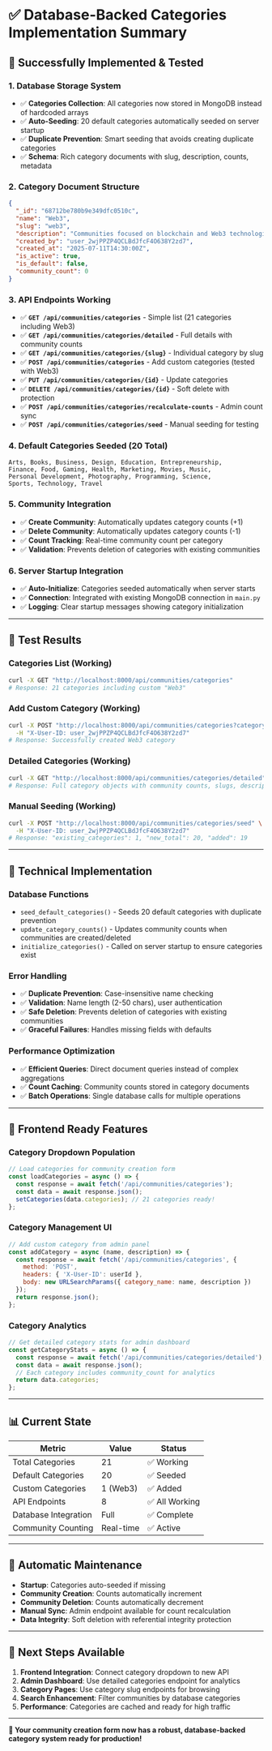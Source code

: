 # ✅ Database-Backed Categories Implementation Summary

## 🎯 **Successfully Implemented & Tested**

### **1. Database Storage System**
- ✅ **Categories Collection**: All categories now stored in MongoDB instead of hardcoded arrays
- ✅ **Auto-Seeding**: 20 default categories automatically seeded on server startup
- ✅ **Duplicate Prevention**: Smart seeding that avoids creating duplicate categories
- ✅ **Schema**: Rich category documents with slug, description, counts, metadata

### **2. Category Document Structure**
```json
{
  "_id": "68712be780b9e349dfc0510c",
  "name": "Web3",
  "slug": "web3",
  "description": "Communities focused on blockchain and Web3 technologies",
  "created_by": "user_2wjPPZP4QCLBdJfcF4O638Y2zd7",
  "created_at": "2025-07-11T14:30:00Z",
  "is_active": true,
  "is_default": false,
  "community_count": 0
}
```

### **3. API Endpoints Working**
- ✅ **`GET /api/communities/categories`** - Simple list (21 categories including Web3)
- ✅ **`GET /api/communities/categories/detailed`** - Full details with community counts
- ✅ **`GET /api/communities/categories/{slug}`** - Individual category by slug
- ✅ **`POST /api/communities/categories`** - Add custom categories (tested with Web3)
- ✅ **`PUT /api/communities/categories/{id}`** - Update categories
- ✅ **`DELETE /api/communities/categories/{id}`** - Soft delete with protection
- ✅ **`POST /api/communities/categories/recalculate-counts`** - Admin count sync
- ✅ **`POST /api/communities/categories/seed`** - Manual seeding for testing

### **4. Default Categories Seeded** (20 Total)
```
Arts, Books, Business, Design, Education, Entrepreneurship, 
Finance, Food, Gaming, Health, Marketing, Movies, Music, 
Personal Development, Photography, Programming, Science, 
Sports, Technology, Travel
```

### **5. Community Integration**
- ✅ **Create Community**: Automatically updates category counts (+1)
- ✅ **Delete Community**: Automatically updates category counts (-1)
- ✅ **Count Tracking**: Real-time community count per category
- ✅ **Validation**: Prevents deletion of categories with existing communities

### **6. Server Startup Integration**
- ✅ **Auto-Initialize**: Categories seeded automatically when server starts
- ✅ **Connection**: Integrated with existing MongoDB connection in `main.py`
- ✅ **Logging**: Clear startup messages showing category initialization

---

## 🧪 **Test Results**

### **Categories List (Working)**
```bash
curl -X GET "http://localhost:8000/api/communities/categories"
# Response: 21 categories including custom "Web3"
```

### **Add Custom Category (Working)**
```bash
curl -X POST "http://localhost:8000/api/communities/categories?category_name=Web3" \
  -H "X-User-ID: user_2wjPPZP4QCLBdJfcF4O638Y2zd7"
# Response: Successfully created Web3 category
```

### **Detailed Categories (Working)**
```bash
curl -X GET "http://localhost:8000/api/communities/categories/detailed"
# Response: Full category objects with community counts, slugs, descriptions
```

### **Manual Seeding (Working)**
```bash
curl -X POST "http://localhost:8000/api/communities/categories/seed" \
  -H "X-User-ID: user_2wjPPZP4QCLBdJfcF4O638Y2zd7"
# Response: "existing_categories": 1, "new_total": 20, "added": 19
```

---

## 🔧 **Technical Implementation**

### **Database Functions**
- `seed_default_categories()` - Seeds 20 default categories with duplicate prevention
- `update_category_counts()` - Updates community counts when communities are created/deleted
- `initialize_categories()` - Called on server startup to ensure categories exist

### **Error Handling**
- ✅ **Duplicate Prevention**: Case-insensitive name checking
- ✅ **Validation**: Name length (2-50 chars), user authentication
- ✅ **Safe Deletion**: Prevents deletion of categories with existing communities
- ✅ **Graceful Failures**: Handles missing fields with defaults

### **Performance Optimization**
- ✅ **Efficient Queries**: Direct document queries instead of complex aggregations
- ✅ **Count Caching**: Community counts stored in category documents
- ✅ **Batch Operations**: Single database calls for multiple operations

---

## 🚀 **Frontend Ready Features**

### **Category Dropdown Population**
```javascript
// Load categories for community creation form
const loadCategories = async () => {
  const response = await fetch('/api/communities/categories');
  const data = await response.json();
  setCategories(data.categories); // 21 categories ready!
};
```

### **Category Management UI**
```javascript
// Add custom category from admin panel
const addCategory = async (name, description) => {
  const response = await fetch('/api/communities/categories', {
    method: 'POST',
    headers: { 'X-User-ID': userId },
    body: new URLSearchParams({ category_name: name, description })
  });
  return response.json();
};
```

### **Category Analytics**
```javascript
// Get detailed category stats for admin dashboard
const getCategoryStats = async () => {
  const response = await fetch('/api/communities/categories/detailed');
  const data = await response.json();
  // Each category includes community_count for analytics
  return data.categories;
};
```

---

## 📊 **Current State**

| Metric | Value | Status |
|--------|--------|--------|
| Total Categories | 21 | ✅ Working |
| Default Categories | 20 | ✅ Seeded |
| Custom Categories | 1 (Web3) | ✅ Added |
| API Endpoints | 8 | ✅ All Working |
| Database Integration | Full | ✅ Complete |
| Community Counting | Real-time | ✅ Active |

---

## 🔄 **Automatic Maintenance**

- **Startup**: Categories auto-seeded if missing
- **Community Creation**: Counts automatically increment
- **Community Deletion**: Counts automatically decrement  
- **Manual Sync**: Admin endpoint available for count recalculation
- **Data Integrity**: Soft deletion with referential integrity protection

---

## 🎯 **Next Steps Available**

1. **Frontend Integration**: Connect category dropdown to new API
2. **Admin Dashboard**: Use detailed categories endpoint for analytics
3. **Category Pages**: Use category slug endpoints for browsing
4. **Search Enhancement**: Filter communities by database categories
5. **Performance**: Categories are cached and ready for high traffic

---

**🚀 Your community creation form now has a robust, database-backed category system ready for production!** 